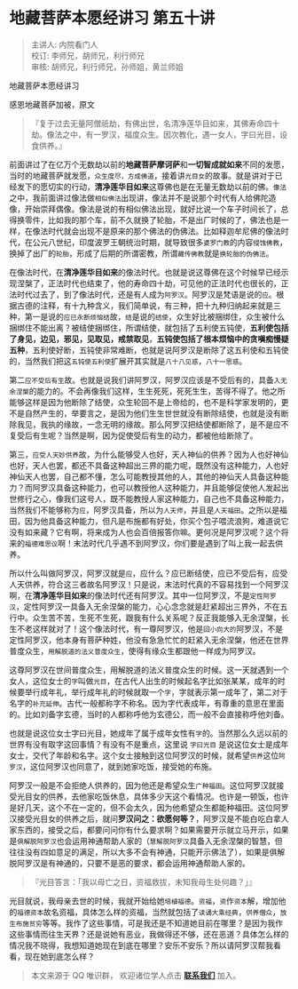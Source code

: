 # 地藏菩萨本愿经讲习 第五十讲

> 主讲人: 内院看门人 <br />
> 校订: 李师兄，胡师兄，利行师兄 <br />
> 审核: 胡师兄，利行师兄，孙师姐，黄兰师姐 <br />

地藏菩萨本愿经讲习

感恩地藏菩萨加被，原文

> 『复于过去无量阿僧祇劫，有佛出世，名清净莲华目如来，其佛寿命四十劫。像法之中，有一罗汉，福度众生。因次教化，遇一女人，字曰光目，设食供养。』

前面讲过了在亿万个无数劫以前的**地藏菩萨摩诃萨**和**一切智成就如来**不同的发愿，当时的地藏菩萨就发愿，`众生度尽，方成佛道`，接着讲`光目女`的故事。就是讲对于已经发下的愿切实的行动，**清净莲华目如来**这尊佛也是在无量无数劫以前的佛。`像法`之中，我前面讲过像法做`相似佛法`出现讲，像法并不是说那个时代有人给佛陀造像，开始崇拜偶像。像法是说的有相似佛法出现，就好比说一个车子时间长了，总得换零件，比如我的那个车，前不久就换了轮胎，不是出厂时候的了，佛法也是一样，在像法时代就会出现不是原来的那个佛法的伪佛法。比如释迦牟尼佛的像法时代，在公元八世纪，印度波罗王朝统治时期，就导致很多`婆罗门教`的内容`侵蚀佛教`，换掉了出厂的`轮胎`，形成了后期的所谓密教，所谓`藏传佛教`就是`换轮胎的伪佛法`。

在像法时代，在**清净莲华目如来**的像法时代。也就是说这尊佛在这个时候早已经示现涅槃了，正法时代也结束了，他的寿命四十劫，可见他的正法时代也很长的，正法时代过去了，到了像法时代，还是有人成为`阿罗汉`。阿罗汉是梵语是说的`应`。根据古德的注释，有十九种含义，我们简单说，有三种，把十九种归纳起来就是三种，第一是说的`应已永断烦恼结`故，`结`是说的`结使`，众生好比被捆绑住，众生被什么捆绑住不能出离？被结使捆绑住，所谓结使，就包括了五利使五钝使，**五利使包括了身见，边见，邪见，见取见，戒禁取见**，**五钝使包括了根本烦恼中的贪嗔痴慢疑五种**，五利使好断，五钝使非常难断，也就是说阿罗汉是断除了这五利使和五钝使的，当然我们把这`五钝使五利使`扩展开其实就是`八十八见惑`，`八十一思惑`。

第二`应不受后有生`故。也就是说我们讲阿罗汉，阿罗汉应该是不受后有的，具备`入无余涅槃`的能力的。不会再像我们这样，生生死死，死死生生，苦得不得了。他之所能够这样是因为他断除了结使，众生轮回不是上帝给的，也不是科学家发明的，更不是自然产生的，举要言之，是因为他们生生世世就没有断除结使，也就是没有断除我见，我执的缘故，一念无明的缘故。那么阿罗汉把结使都断除了，是不是应不复受后有生呢？当然是啊，因为促使受后有生的动力，都被他给断除了。

第三，`应受人天妙供养`故，为什么能够受人也好，天人神仙的供养？因为人也好神仙也好，天人也罢，都还不具备这种超出三界的能力呢，既然没有这种能力，人也好神仙天人也罢，自己都不懂，怎么可能教授其他的人，其他的神仙天人具备这种能力？而阿罗汉具备这种能力，也可以教授他人这种能力，并且能够促使他人发起出世修行之心，像我们这号人，既不能教授人家这种能力，自己也不具备这种能力，当然我们不能够称为`应`，阿罗汉具备，所以为`人天师`，并且是`人天福田`。之所以是福田，因为他具备这种能力，但凡是布施都有好处，你买个包子喂流浪狗，难道说它没有如来藏？它有啊，将来成为人也会百倍报答你嘛。更何况是阿罗汉呢？这个将来的`福德难思议`啊！末法时代几乎遇不到阿罗汉，你们要是遇到了叫上我一起去供养。

所以什么叫做阿罗汉，阿罗汉就是`应`，应什么？应已断结使，应已不受后有，应受人天供养，符合这三者故名阿罗汉！只是说，末法时代真的不容易找到一个阿罗汉啊，在**清净莲华目如来**的像法时代还有阿罗汉。其中一位阿罗汉，不是`定性阿罗汉`，定性阿罗汉一具备入无余涅槃的能力，心心念念就是赶紧超出三界外，不在五行中。众生苦不苦，生死不生死，跟我有什么关系呢？反正我能够入无余涅槃，长生不老这样就对了！这个像法时代，有一尊阿罗汉，他是`回小向大的`阿罗汉，不是定性阿罗汉，他本身有菩萨种姓，他没有急急忙忙的赶紧入无余涅槃，他还在世界普度众生，`用解脱道的法义普度众生`，使得有缘众生都跟他一样成为阿罗汉。

这尊阿罗汉在世间普度众生，用解脱道的法义普度众生的时候。这一天就遇到一个女人，这位女士的`字`叫做`光目`，在古代人出生的时候起名字比如张某某，成年的时候要举行成年礼，举行成年礼的时候就取一个`字`，字就表示第一成年了，第二对于名字的`补充延伸`。古代一般都称字不称名。因为字代表成年，有尊重的意思在里面的。比如刘备字玄德，当时的人都称呼他为玄德公，而一般不会直接称呼他刘备。

也就是说这位女士字曰光目，她成年了属于成年女性有`字`的。当然那么久远以前的世界有没有取字这回事情？有没有不是重点，这里说 `字曰光目` 是说这位女士是成年女士，交代了年龄和名字。这个女士接触到这位阿罗汉的时候，就希望`供养`这位`阿罗汉`，这位阿罗汉也同意了，就到她家吃饭，接受她的布施。

阿罗汉一般是不会拒绝人供养的，因为他还是希望众生`广种福田`。这位阿罗汉就接受光目女的供养，去他家吃饭休息，具体多少天这个看情况。也许是一顿饭，也许是好几天，这个不在一定的，但不会太久，因为他希望众生都能种福田。这位阿罗汉接受光目女的供养之后，就问**罗汉问之：欲愿何等？**，阿罗汉是不能白吃白拿人家东西的，接受之后，都要问问你有什么要求啊？如果需要开示就立马开示，如果是`俱解脱阿罗汉`也会运用神通帮助人家的（`慧解脱阿罗汉`具备入无余涅槃的智慧，但往往没有四如意足的满足，所以大多不会有神通，只能开示佛法了），如果是俱解脱阿罗汉是有神通的，只要不是恶的要求，都会运用神通帮助人家的。

> 『光目答言：「我以母亡之日，资福救拔，未知我母生处何趣？」』

光目就说，我母亲去世的时候，我就开始给她`培植福德`。`资福`，`资`作`资本`解，增加他的`福德资本`故名资福，具体怎么样的资福，当然就包括了`读诵大乘经典`，`供养僧众`，`放生布施贫穷`等等。我作了这些事情，可是我还是不知道她目前在哪里？是因为我作这些事情而往生天界？还是说她有恶业，我做得还不够，还在恶道？具体怎么样的情况我不晓得，我想知道她现在到底在哪里？安乐不安乐？所以请阿罗汉帮我看看，现在她到底怎么样？

> 本文来源于 QQ 唯识群， 欢迎诸位学人点击 **[联系我们](https://mp.weixin.qq.com/s/lZCfWjmLjgNR165Tx4_bCQ)** 加入。
